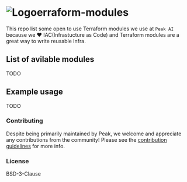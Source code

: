 # ![Logo](/image/logo.png)erraform-modules

This repo list some open to use Terraform modules we use at `Peak AI` because we :heart: IAC(Infrastucture as Code) and Terraform modules are a great way to write reusable Infra.

## List of avilable modules

TODO

## Example usage

TODO

### Contributing

Despite being primarily maintained by Peak, we welcome and appreciate any contributions from the community! Please see the [contribution guidelines](CONTRIBUTING.md) for more info.

### License
BSD-3-Clause
